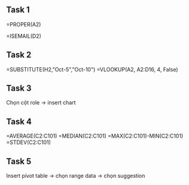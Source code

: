 

## Task 1

=PROPER(A2)

=ISEMAIL(D2)

## Task 2
=SUBSTITUTE(H2,"Oct-5","Oct-10")
=VLOOKUP(A2, A2:D16, 4, False)

## Task 3
Chọn cột role -> insert chart

## Task 4

=AVERAGE(C2:C101)
=MEDIAN(C2:C101)
=MAX(C2:C101)-MIN(C2:C101)
=STDEV(C2:C101)

## Task 5
Insert pivot table -> chọn range data -> chọn suggestion
